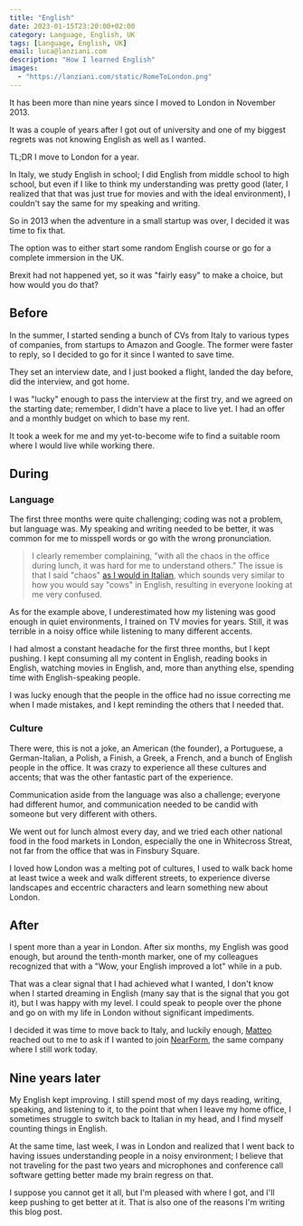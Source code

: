 ```yaml
---
title: "English"
date: 2023-01-15T23:20:00+02:00
category: Language, English, UK
tags: [Language, English, UK]
email: luca@lanziani.com
description: "How I learned English"
images:
  - "https://lanziani.com/static/RomeToLondon.png"
---
```


It has been more than nine years since I moved to London in November 2013.

It was a couple of years after I got out of university and one of my biggest regrets was not knowing English as well as I wanted.

TL;DR I move to London for a year.

<!--more-->

In Italy, we study English in school; I did English from middle school to high school, but even if I like to think my understanding was pretty good (later, I realized that that was just true for movies and with the ideal environment), I couldn't say the same for my speaking and writing.

So in 2013 when the adventure in a small startup was over, I decided it was time to fix that.

The option was to either start some random English course or go for a complete immersion in the UK.

Brexit had not happened yet, so it was "fairly easy" to make a choice, but how would you do that?

## Before

In the summer, I started sending a bunch of CVs from Italy to various types of companies, from startups to Amazon and Google. The former were faster to reply, so I decided to go for it since I wanted to save time.

They set an interview date, and I just booked a flight, landed the day before, did the interview, and got home.

I was "lucky" enough to pass the interview at the first try, and we agreed on the starting date; remember, I didn't have a place to live yet. I had an offer and a monthly budget on which to base my rent.

It took a week for me and my yet-to-become wife to find a suitable room where I would live while working there.

## During

### Language

The first three months were quite challenging; coding was not a problem, but language was. My speaking and writing needed to be better, it was common for me to misspell words or go with the wrong pronunciation.

> I clearly remember complaining, "with all the chaos in the office during lunch, it was hard for me to understand others."
> The issue is that I said "chaos" [as I would in Italian](https://translate.google.com/?sl=it&tl=en&text=caos&op=translate), which sounds very similar to how you would say "cows" in English, resulting in everyone looking at me very confused.

As for the example above, I underestimated how my listening was good enough in quiet environments, I trained on TV movies for years. Still, it was terrible in a noisy office while listening to many different accents.

I had almost a constant headache for the first three months, but I kept pushing. I kept consuming all my content in English, reading books in English, watching movies in English, and, more than anything else, spending time with English-speaking people.

I was lucky enough that the people in the office had no issue correcting me when I made mistakes, and I kept reminding the others that I needed that.

### Culture

There were, this is not a joke, an American (the founder), a Portuguese, a German-Italian, a Polish, a Finish, a Greek, a French, and a bunch of English people in the office. It was crazy to experience all these cultures and accents; that was the other fantastic part of the experience.

Communication aside from the language was also a challenge; everyone had different humor, and communication needed to be candid with someone but very different with others.

We went out for lunch almost every day, and we tried each other national food in the food markets in London, especially the one in Whitecross Streat, not far from the office that was in Finsbury Square.

I loved how London was a melting pot of cultures, I used to walk back home at least twice a week and walk different streets, to experience diverse landscapes and eccentric characters and learn something new about London.

## After

I spent more than a year in London. After six months, my English was good enough, but around the tenth-month marker, one of my colleagues recognized that with a "Wow, your English improved a lot" while in a pub.

That was a clear signal that I had achieved what I wanted, I don't know when I started dreaming in English (many say that is the signal that you got it), but I was happy with my level. I could speak to people over the phone and go on with my life in London without significant impediments.

I decided it was time to move back to Italy, and luckily enough, [Matteo](https://nodeland.dev/) reached out to me to ask if I wanted to join [NearForm](https://nearform.com), the same company where I still work today.

## Nine years later

My English kept improving. I still spend most of my days reading, writing, speaking, and listening to it, to the point that when I leave my home office, I sometimes struggle to switch back to Italian in my head, and I find myself counting things in English.

At the same time, last week, I was in London and realized that I went back to having issues understanding people in a noisy environment; I believe that not traveling for the past two years and microphones and conference call software getting better made my brain regress on that.

I suppose you cannot get it all, but I'm pleased with where I got, and I'll keep pushing to get better at it. That is also one of the reasons I'm writing this blog post.
